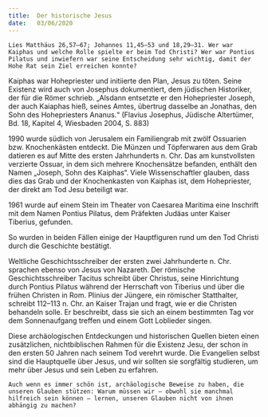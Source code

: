 ```yaml
---
title:  Der historische Jesus
date:   03/06/2020
---
```


`Lies Matthäus 26,57–67; Johannes 11,45–53 und 18,29–31. Wer war Kaiphas und welche Rolle spielte er beim Tod Christi? Wer war Pontius Pilatus und inwiefern war seine Entscheidung sehr wichtig, damit der Hohe Rat sein Ziel erreichen konnte?`

Kaiphas war Hohepriester und initiierte den Plan, Jesus zu töten. Seine Existenz wird auch von Josephus dokumentiert, dem jüdischen Historiker, der für die Römer schrieb. „Alsdann entsetzte er den Hohepriester Joseph, der auch Kaiaphas hieß, seines Amtes, übertrug dasselbe an Jonathas, den Sohn des Hohepriesters Ananus.“ (Flavius Josephus, Jüdische Altertümer, Bd. 18, Kapitel 4, Wiesbaden 2004, S. 883)

1990 wurde südlich von Jerusalem ein Familiengrab mit zwölf Ossuarien bzw. Knochenkästen entdeckt. Die Münzen und Töpferwaren aus dem Grab datieren es auf Mitte des ersten Jahrhunderts n. Chr. Das am kunstvollsten verzierte Ossuar, in dem sich mehrere Knochensätze befanden, enthält den Namen „Joseph, Sohn des Kaiphas“. Viele Wissenschaftler glauben, dass dies das Grab und der Knochenkasten von Kaiphas ist, dem Hohepriester, der direkt am Tod Jesu beteiligt war.

1961 wurde auf einem Stein im Theater von Caesarea Maritima eine Inschrift mit dem Namen Pontius Pilatus, dem Präfekten Judäas unter Kaiser Tiberius, gefunden.

So wurden in beiden Fällen einige der Hauptfiguren rund um den Tod Christi durch die Geschichte bestätigt.

Weltliche Geschichtsschreiber der ersten zwei Jahrhunderte n. Chr. sprachen ebenso von Jesus von Nazareth. Der römische Geschichtsschreiber Tacitus schreibt über Christus, seine Hinrichtung durch Pontius Pilatus während der Herrschaft von Tiberius und über die frühen Christen in Rom. Plinius der Jüngere, ein römischer Statthalter, schreibt 112–113 n. Chr. an Kaiser Trajan und fragt, wie er die Christen behandeln solle. Er beschreibt, dass sie sich an einem bestimmten Tag vor dem Sonnenaufgang treffen und einem Gott Loblieder singen.

Diese archäologischen Entdeckungen und historischen Quellen bieten einen zusätzlichen, nichtbiblischen Rahmen für die Existenz Jesu, der schon in den ersten 50 Jahren nach seinem Tod verehrt wurde. Die Evangelien selbst sind die Hauptquelle über Jesus, und wir sollten sie sorgfältig studieren, um mehr über Jesus und sein Leben zu erfahren.

`Auch wenn es immer schön ist, archäologische Beweise zu haben, die unseren Glauben stützen: Warum müssen wir – obwohl sie manchmal hilfreich sein können – lernen, unseren Glauben nicht von ihnen abhängig zu machen?`